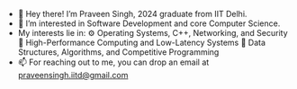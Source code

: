- 👋 Hey there! I’m Praveen Singh, 2024 graduate from IIT Delhi.
- 🌱 I’m interested in Software Development and core Computer Science.
- My interests lie in:
  ⚙️ Operating Systems, C++, Networking, and Security
  🚀 High-Performance Computing and Low-Latency Systems
  🧠 Data Structures, Algorithms, and Competitive Programming
- 📫 For reaching out to me, you can drop an email at praveensingh.iitd@gmail.com

<!---
maniac0112/maniac0112 is a ✨ special ✨ repository because its `README.md` (this file) appears on your GitHub profile.
You can click the Preview link to take a look at your changes.
--->

